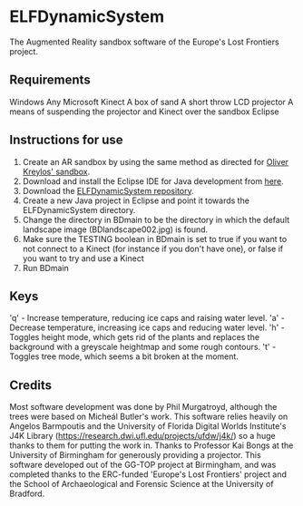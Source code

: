 # ELFDynamicSystem
The Augmented Reality sandbox software of the Europe's Lost Frontiers project.

Requirements
------------

Windows
Any Microsoft Kinect
A box of sand
A short throw LCD projector
A means of suspending the projector and Kinect over the sandbox
Eclipse

Instructions for use
--------------------

1. Create an AR sandbox by using the same method as directed for [Oliver Kreylos' sandbox](https://web.cs.ucdavis.edu/~okreylos/ResDev/SARndbox/index.html).
2. Download and install the Eclipse IDE for Java development from [here](https://www.eclipse.org/).
3. Download the [ELFDynamicSystem repository](https://github.com/ELFdev001/ELFDynamicSystem).
4. Create a new Java project in Eclipse and point it towards the ELFDynamicSystem directory.
5. Change the directory in BDmain to be the directory in which the default landscape image (BDlandscape002.jpg) is found.
6. Make sure the TESTING boolean in BDmain is set to true if you want to not connect to a Kinect (for instance if you don't have one), or false if you want to
try and use a Kinect
7. Run BDmain

Keys
----
'q' - Increase temperature, reducing ice caps and raising water level.
'a' - Decrease temperature, increasing ice caps and reducing water level.
'h' - Toggles height mode, which gets rid of the plants and replaces the background with a greyscale heightmap and some rough contours.
't' - Toggles tree mode, which seems a bit broken at the moment.

Credits
-------

Most software development was done by Phil Murgatroyd, although the trees were based on Micheál Butler's work.
This software relies heavily on Angelos Barmpoutis and the University of Florida Digital Worlds Institute's J4K Library (https://research.dwi.ufl.edu/projects/ufdw/j4k/)
so a huge thanks to them for putting the work in.
Thanks to Professor Kai Bongs at the University of Birmingham for generously providing a projector.
This software developed out of the GG-TOP project at Birmingham, and was completed thanks to the ERC-funded 'Europe's Lost Frontiers' project and the
School of Archaeological and Forensic Science at the University of Bradford.
